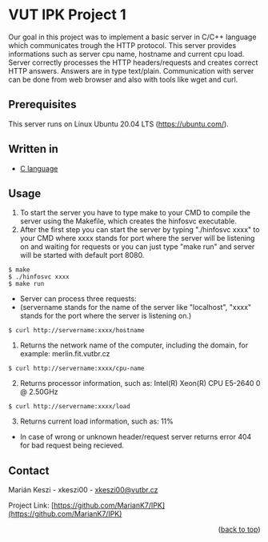 # VUT IPK Project 1

Our goal in this project was to implement a basic server in C/C++ language which communicates trough the HTTP protocol. This server provides informations such as server cpu name, hostname and current cpu load. Server correctly processes the HTTP headers/requests and creates correct HTTP answers. Answers are in type text/plain. Communication with server can be done from web browser and also with tools like wget and curl.

## Prerequisites

This server runs on Linux Ubuntu 20.04 LTS  (https://ubuntu.com/).

## Written in

* [C language](https://en.wikipedia.org/wiki/C_(programming_language))

## Usage

1. To start the server you have to type make to your CMD to compile the server using the Makefile, which creates the hinfosvc executable. 
2. After the first step you can start the server by typing "./hinfosvc xxxx" to your CMD where xxxx stands for port where the server will be listening on and waiting for requests or you can just type "make run" and server will be started with default port 8080.

```
$ make
$ ./hinfosvc xxxx
$ make run
```
* Server can process three requests:
* (servername stands for the name of the server like "localhost", "xxxx" stands for the port where the server is listening on.)

```
$ curl http://servername:xxxx/hostname
```
1. Returns the network name of the computer, including the domain, for example: merlin.fit.vutbr.cz
```
$ curl http://servername:xxxx/cpu-name
```
2. Returns processor information, such as: Intel(R) Xeon(R) CPU E5-2640 0 @ 2.50GHz
```
$ curl http://servername:xxxx/load
```
3. Returns current load information, such as: 11%

* In case of wrong or unknown header/request server returns error 404 for bad request being recieved.

<!-- CONTACT -->
## Contact

Marián Keszi - xkeszi00 - xkeszi00@vutbr.cz

Project Link: [https://github.com/MarianK7/IPK](https://github.com/MarianK7/IPK)

<p align="right">(<a href="#top">back to top</a>)</p>
